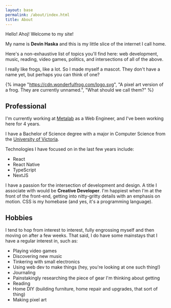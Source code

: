 ```yaml
---
layout: base
permalink: /about/index.html
title: About
---
```


Hello! Ahoj! Welcome to my site!

My name is **Devin Haska** and this is my little slice of the internet I call home.

Here's a non-exhaustive list of topics you'll find here: web development, music, reading, video games, politics, and intersections of all of the above.

I really like frogs, like a lot. So I made myself a mascot. They don't have a name yet, but perhaps you can think of one?

{% image "https://cdn.wonderfulfrog.com/logo.svg", "A pixel art version of a frog. They are currently unnamed.", "What should we call them?" %}

## Professional

I'm currently working at [Metalab][metalab] as a Web Engineer, and I've been working here for 4 years.

I have a Bachelor of Science degree with a major in Computer Science from the [University of Victoria][uvic].

Technologies I have focused on in the last few years include:

- React
- React Native
- TypeScript
- NextJS

I have a passion for the intersection of development and design. A title I associate with would be **Creative Developer**. I'm happiest when I'm at the front of the front-end, getting into nitty-gritty details with an emphasis on motion. CSS is my homebase (and yes, it's a programming language).

## Hobbies

I tend to hop from interest to interest, fully engrossing myself and then moving on after a few weeks. That said, I do have some mainstays that I have a regular interest in, such as:

- Playing video games
- Discovering new music
- Tinkering with small electronics
- Using web dev to make things (hey, you're looking at one such thing!)
- Journaling
- Painstakingly researching the piece of gear I'm thinking about getting
- Reading
- Home DIY (building furniture, home repair and upgrades, that sort of thing)
- Making pixel art

[metalab]: https://metalab.com
[uvic]: https://uvic.ca
